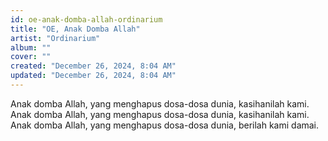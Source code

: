 ```yaml
---
id: oe-anak-domba-allah-ordinarium
title: "OE, Anak Domba Allah"
artist: "Ordinarium"
album: ""
cover: ""
created: "December 26, 2024, 8:04 AM"
updated: "December 26, 2024, 8:04 AM"
---
```


Anak domba Allah, yang menghapus dosa-dosa dunia, 
kasihanilah kami. 
Anak domba Allah, yang menghapus dosa-dosa dunia, 
kasihanilah kami. 
Anak domba Allah, yang menghapus dosa-dosa dunia, 
berilah kami damai. 